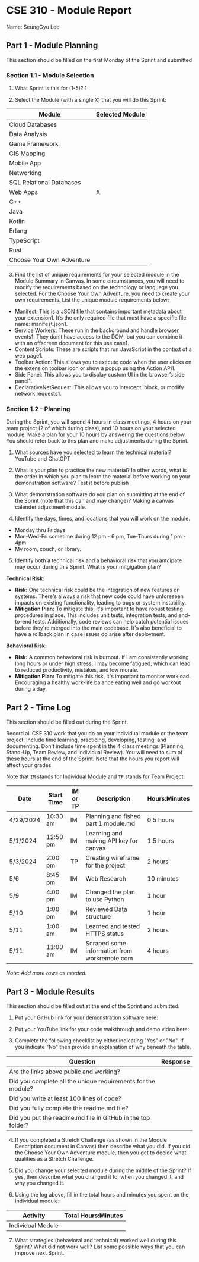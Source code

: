 # CSE 310 - Module Report

Name: SeungGyu Lee

## Part 1 - Module Planning

This section should be filled on the first Monday of the Sprint and submitted

### Section 1.1 - Module Selection

1. What Sprint is this for (1-5)? 1

2. Select the Module (with a single X) that you will do this Sprint:

|Module                   |Selected Module|
|-------------------------|---------------|
|Cloud Databases          |               |
|Data Analysis            |               |
|Game Framework           |               |
|GIS Mapping              |               |
|Mobile App               |               |
|Networking               |               |
|SQL Relational Databases |               |
|Web Apps                 |      X        |
|C++                      |               |
|Java                     |               |
|Kotlin                   |               |
|Erlang                   |               |
|TypeScript               |               |
|Rust                     |               |
|Choose Your Own Adventure|               |

3. Find the list of unique requirements for your selected module in the Module Summary in Canvas.  In some circumstances, you will need to modify the requirements based on the technology or language you selected.  For the Choose Your Own Adventure, you need to create your own requirements.  List the unique module requirements below: 

* Manifest: This is a JSON file that contains important metadata about your extension1. It’s the only required file that must have a specific file name: manifest.json1.
* Service Workers: These run in the background and handle browser events1. They don’t have access to the DOM, but you can combine it with an offscreen document for this use case1.
* Content Scripts: These are scripts that run JavaScript in the context of a web page1.
* Toolbar Action: This allows you to execute code when the user clicks on the extension toolbar icon or show a popup using the Action API1.
* Side Panel: This allows you to display custom UI in the browser’s side panel1.
* DeclarativeNetRequest: This allows you to intercept, block, or modify network requests1.


### Section 1.2 - Planning

During the Sprint, you will spend 4 hours in class meetings, 4 hours on your team project (2 of which during class), and 10 hours on your selected module.  Make a plan for your 10 hours by answering the questions below.  You should refer back to this plan and make adjustments during the Sprint.

1. What sources have you selected to learn the technical material? YouTube and ChatGPT

2. What is your plan to practice the new material?  In other words, what is the order in which you plan to learn the material before working on your demonstration software? Test it before publish

3. What demonstration software do you plan on submitting at the end of the Sprint (note that this can and may change)? Making a canvas calender adjustment module.

4. Identify the days, times, and locations that you will work on the module. 
* Monday thru Fridays
* Mon-Wed-Fri sometime during 12 pm - 6 pm, Tue-Thurs during 1 pm - 4pm 
* My room, couch, or library.

5. Identify both a technical risk and a behavioral risk that you antcipate may occur during this Sprint.  What is your mitgigation plan?

**Technical Risk:**
- **Risk:** One technical risk could be the integration of new features or systems. There's always a risk that new code could have unforeseen impacts on existing functionality, leading to bugs or system instability.
- **Mitigation Plan:** To mitigate this, it's important to have robust testing procedures in place. This includes unit tests, integration tests, and end-to-end tests. Additionally, code reviews can help catch potential issues before they're merged into the main codebase. It's also beneficial to have a rollback plan in case issues do arise after deployment.

**Behavioral Risk:**
- **Risk:** A common behavioral risk is burnout. If I am consistently working long hours or under high stress, I may become fatigued, which can lead to reduced productivity, mistakes, and low morale.
- **Mitigation Plan:** To mitigate this risk, it's important to monitor workload. Encouraging a healthy work-life balance eating well and go workout during a day.



## Part 2 - Time Log

This section should be filled out during the Sprint. 

Record all CSE 310 work that you do on your individual module or the team project.  Include time learning, practicing, developing, testing, and documenting.  Don't include time spent in the 4 class meetings (Planning, Stand-Up, Team Review, and Individual Review).  You will need to sum of these hours at the end of the Sprint. Note that the hours you report will affect your grades.

Note that `IM` stands for Individual Module and `TP` stands for Team Project.  

|Date      |Start Time|IM or TP|Description                                 |Hours:Minutes|
|----------|----------|--------|--------------------------------------------|-------------|
|4/29/2024 |10:30 am  |IM      |Planning and fished part 1 module.md        |0.5 hours    |
|5/1/2024  |12:50 pm  |IM      |Learning and making API key for canvas      |1.5 hours    |
|5/3/2024  |2:00 pm   |TP      |Creating wireframe for the project          |2 hours      |
|5/6       |8:45 pm   |IM      |Web Research                                |10 minutes   |
|5/9       |4:00 pm   |IM      |Changed the plan to use Python              |1 hour       |
|5/10      |1:00 pm   |IM      |Reviewed Data structure                     |1 hour       |
|5/11      |1:00 am   |IM      |Learned and tested HTTPS status             |2 hours      |
|5/11      |11:00 am  |IM      |Scraped some information from workremote.com|4 hours      |
_Note: Add more rows as needed._


## Part 3 - Module Results

This section should be filled out at the end of the Sprint and submitted.

1. Put your GitHub link for your demonstration software here: 

2. Put your YouTube link for your code walkthrough and demo video here:

3. Complete the following checklist by either indicating "Yes" or "No". If you indicate "No" then provide an explanation of why beneath the table.

|Question                                                    |Response|
|------------------------------------------------------------|--------|
|Are the links above public and working?                     |        |
|Did you complete all the unique requirements for the module?|        |
|Did you write at least 100 lines of code?                   |        |
|Did you fully complete the readme.md file?                  |        |
|Did you put the readme.md file in GitHub in the top folder? |        |

4. If you completed a Stretch Challenge (as shown in the Module Description document in Canvas) then describe what you did.  If you did the Choose Your Own Adventure module, then you get to decide what qualifies as a Stretch Challenge.

5. Did you change your selected module during the middle of the Sprint?  If yes, then describe what you changed it to, when you changed it, and why you changed it.

6. Using the log above, fill in the total hours and minutes you spent on the individual module:

|Activity         |Total Hours:Minutes|
|-----------------|-------------------|
|Individual Module|                   |

7. What strategies (behavioral and technical) worked well during this Sprint?  What did not work well?  List some possible ways that you can improve next Sprint.
